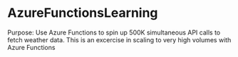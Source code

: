 # AzureFunctionsLearning

Purpose: Use Azure Functions to spin up 500K simultaneous API calls to fetch weather data. This is an excercise in scaling to very high volumes with Azure Functions
